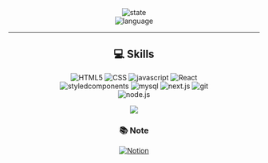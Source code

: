 

<!--
**dbs271/dbs271** is a ✨ _special_ ✨ repository because its `README.md` (this file) appears on your GitHub profile.

Here are some ideas to get you started:

- 🔭 I’m currently working on ...
- 🌱 I’m currently learning ...
- 👯 I’m looking to collaborate on ...
- 🤔 I’m looking for help with ...
- 💬 Ask me about ...
- 📫 How to reach me: ...
- 😄 Pronouns: ...
- ⚡ Fun fact: ...

뱃지 
<img alt="Python" src ="https://img.shields.io/badge/기술명-원하는색상코드.svg?&style=for-the-badge&logo=로고명&logoColor=로고색상"/>

![Anurag's GitHub stats](https://github-readme-stats.vercel.app/api?username=깃허브 아이디&show_icons=true&theme=스타일)

![Top Langs](https://github-readme-stats.vercel.app/api/top-langs/?username=깃허브 아이디&layout=레이아웃 스타일&theme=스타일) compact
-->
<div align="center">
<img alt="state" src="https://github-readme-stats.vercel.app/api?username=dbs271&show_icons=true&theme=tokyonight" />
  <br>
<img alt="language" src="https://github-readme-stats.vercel.app/api/top-langs/?username=dbs271&layout=compact&theme=tokyonight" />

---


## 💻 Skills 

<img alt="HTML5" src ="https://img.shields.io/badge/HTML5-F05032.svg?&style=for-the-badge&logo=html5&logoColor=ffffff"/> <img alt="CSS" src ="https://img.shields.io/badge/CSS3-1572B6.svg?&style=for-the-badge&logo=css3"/>
<img alt="javascript" src ="https://img.shields.io/badge/javascript-F7DF1E.svg?&style=for-the-badge&logo=javascript&logoColor=000"/>
<img alt="React" src ="https://img.shields.io/badge/React-61DAFB.svg?&style=for-the-badge&logo=React&logoColor=000"/>  
<img alt="styledcomponents" src ="https://img.shields.io/badge/styledcomponents-DB7093.svg?&style=for-the-badge&logo=styledcomponents&logoColor=000"/>
<img alt="mysql" src ="https://img.shields.io/badge/mysql-4479A1.svg?&style=for-the-badge&logo=mysql&logoColor=000"/>
<img alt="next.js" src ="https://img.shields.io/badge/next.js-000000.svg?&style=for-the-badge&logo=next.js&logoColor=fff"/>
<img alt="git" src ="https://img.shields.io/badge/git-F05032.svg?&style=for-the-badge&logo=git&logoColor=000"/>  
<img alt="node.js" src ="https://img.shields.io/badge/node.js-339933.svg?&style=for-the-badge&logo=node.js&logoColor=000"/>


<a href="https://hits.seeyoufarm.com"><img src="https://hits.seeyoufarm.com/api/count/incr/badge.svg?url=https%3A%2F%2Fgithub.com%2Fdbs271&count_bg=%23555555&title_bg=%23555555&icon=github.svg&icon_color=%23E7E7E7&title=hits&edge_flat=false"/></a>

### 📚 Note
<a href="https://shrouded-neon-e05.notion.site/3a8265a063654b69b2a62beac7fcd2ce?v=42ee693f07d44aa6b0d0f527d7bb045b&pvs=4">
<img alt="Notion" src ="https://img.shields.io/badge/notion-000000.svg?&style=for-the-badge&logo=notion&logoColor=000000"/>
  <a/>



</div>

